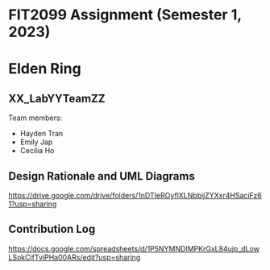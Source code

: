 # FIT2099 Assignment (Semester 1, 2023)
# Elden Ring

## XX_LabYYTeamZZ
Team members:
- Hayden Tran
- Emily Jap
- Cecilia Ho

## Design Rationale and UML Diagrams
https://drive.google.com/drive/folders/1nDTIeROyflXLNbbijZYXxr4HSaciFz61?usp=sharing

## Contribution Log
https://docs.google.com/spreadsheets/d/1P5NYMNDIMPKrGxL84ujp_dLowLSokCifTviPHa00ARs/edit?usp=sharing